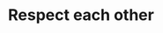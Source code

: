 ---
pid: LLP476
title: Respect each other
location_transcription: Feltonville of arts and science
zipcode: '19120'
outside_phl: 
neighborhood: Logan,Olney
age: '11'
age_range: 6-13
instagram: 
image_file_name: LLP_476.jpg
proposal_transcription: Respect each other - women holding baby and man holding food
topic: Family
topic_summary: '0'
type: Mural,Sculpture Statue
keywords_other: 
credit: Maydelin Lopez
image_labels: 
twitter: 
facebook: 
permalink: "/monuments/llp476/"
layout: item-page
---